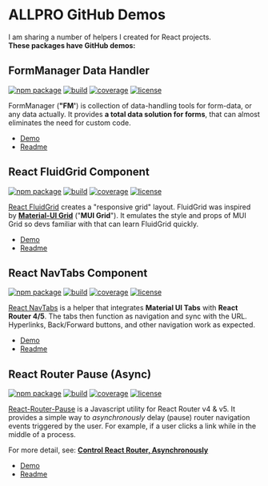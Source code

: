 # ALLPRO GitHub Demos

I am sharing a number of helpers I created for React projects.
<br>**These packages have GitHub demos:**


## FormManager Data Handler

[![npm package][fm-npm-badge]][fm-npm]
[![build][fm-build-badge]][fm-build]
[![coverage][fm-coveralls-badge]][fm-coveralls]
[![license][license-badge]][license]

FormManager (**"FM'**) is collection of data-handling tools for form-data, 
or any data actually. It provides **a total data solution for forms**,
that can almost eliminates the need for custom code.

- [Demo](https://allpro.github.io/form-manager/)
- [Readme](https://github.com/allpro/form-manager/blob/master/README.md)

[fm-npm-badge]: http://img.shields.io/npm/v/@allpro/form-manager.svg?style=flat-round
[fm-npm]: https://www.npmjs.com/package/@allpro/form-manager

[fm-build-badge]: https://travis-ci.org/allpro/form-manager.svg?branch=master
[fm-build]: https://travis-ci.org/allpro/form-manager

[fm-coveralls-badge]: https://coveralls.io/repos/github/allpro/form-manager/badge.svg?branch=master
[fm-coveralls]: https://coveralls.io/github/allpro/form-manager?branch=master


## React FluidGrid Component

[![npm package][fg-npm-badge]][fg-npm]
[![build][fg-build-badge]][fg-build]
[![coverage][fg-coveralls-badge]][fg-coveralls]
[![license][license-badge]][license]

[React FluidGrid](https://www.npmjs.com/package/@allpro/react-fluid-grid) 
creates a "responsive grid" layout.
FluidGrid was inspired by 
**[Material-UI Grid](https://material-ui.com/api/grid/)** ("**MUI Grid**").
It emulates the style and props of MUI Grid so devs 
familiar with that can learn FluidGrid quickly.

- [Demo](https://allpro.github.io/react-fluid-grid/)
- [Readme](https://github.com/allpro/react-fluid-grid/blob/master/README.md)

[fg-npm-badge]: http://img.shields.io/npm/v/@allpro/react-fluid-grid.svg?style=flat-round
[fg-npm]: https://www.npmjs.com/package/@allpro/react-fluid-grid

[fg-build-badge]: https://travis-ci.org/allpro/react-fluid-grid.svg?branch=master
[fg-build]: https://travis-ci.org/allpro/react-fluid-grid

[fg-coveralls-badge]: https://coveralls.io/repos/github/allpro/react-fluid-grid/badge.svg?branch=master
[fg-coveralls]: https://coveralls.io/github/allpro/react-fluid-grid?branch=master


## React NavTabs Component

[![npm package][nt-npm-badge]][nt-npm]
[![build][nt-build-badge]][nt-build]
[![coverage][nt-coveralls-badge]][nt-coveralls]
[![license][license-badge]][license]

[React NavTabs](https://www.npmjs.com/package/@allpro/react-nav-tabs) 
is a helper that integrates **Material UI Tabs** with **React Router 4/5**. 
The tabs then function as navigation and sync with the URL.
Hyperlinks, Back/Forward buttons, and other navigation work as expected.

- [Demo](https://allpro.github.io/react-nav-tabs/)
- [Readme](https://github.com/allpro/react-nav-tabs/blob/master/README.md)

[nt-npm-badge]: http://img.shields.io/npm/v/@allpro/react-nav-tabs.svg?style=flat-round
[nt-npm]: https://www.npmjs.com/package/@allpro/react-nav-tabs

[nt-build-badge]: https://travis-ci.org/allpro/react-nav-tabs.svg?branch=master
[nt-build]: https://travis-ci.org/allpro/react-nav-tabs

[nt-coveralls-badge]: https://coveralls.io/repos/github/allpro/react-nav-tabs/badge.svg?branch=master
[nt-coveralls]: https://coveralls.io/github/allpro/react-nav-tabs?branch=master


## React Router Pause (Async)

[![npm package][rrp-npm-badge]][rrp-npm]
[![build][rrp-build-badge]][rrp-build]
[![coverage][rrp-coveralls-badge]][rrp-coveralls]
[![license][license-badge]][license]


[React-Router-Pause](https://www.npmjs.com/package/@allpro/react-router-pause) 
is a Javascript utility for React Router v4 & v5.
It provides a simple way to _asynchronously_ delay (pause) 
router navigation events triggered by the user.
For example, if a user clicks a link while in the middle of a process.

For more detail, see: 
**[Control React Router, Asynchronously](https://medium.com/@kevin.dalman/control-react-router-asynchronously-b5c0e88013ab)**

- [Demo](https://allpro.github.io/react-router-pause/)
- [Readme](https://github.com/allpro/react-router-pause/blob/master/README.md)

[rrp-npm-badge]: http://img.shields.io/npm/v/@allpro/react-router-pause.svg?style=flat-round
[rrp-npm]: https://www.npmjs.com/package/@allpro/react-router-pause

[rrp-build-badge]: https://travis-ci.org/allpro/react-router-pause.svg?branch=master
[rrp-build]: https://travis-ci.org/allpro/react-router-pause

[rrp-coveralls-badge]: https://coveralls.io/repos/github/allpro/react-router-pause/badge.svg?branch=master
[rrp-coveralls]: https://coveralls.io/github/allpro/react-router-pause?branch=master


##

[license-badge]: https://badgen.now.sh/badge/license/MIT/blue
[license]: https://github.com/allpro/react-fluid-grid/blob/master/LICENSE
